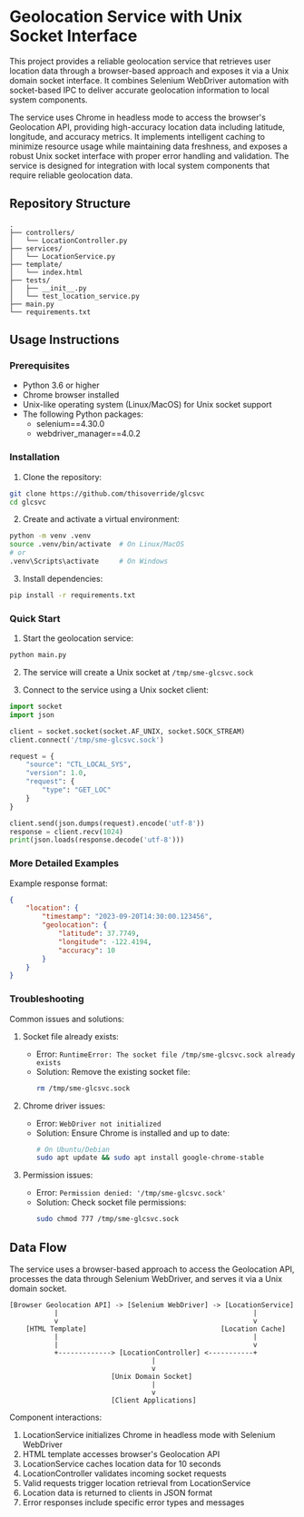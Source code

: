 # Geolocation Service with Unix Socket Interface

This project provides a reliable geolocation service that retrieves user location data through a browser-based approach and exposes it via a Unix domain socket interface. It combines Selenium WebDriver automation with socket-based IPC to deliver accurate geolocation information to local system components.

The service uses Chrome in headless mode to access the browser's Geolocation API, providing high-accuracy location data including latitude, longitude, and accuracy metrics. It implements intelligent caching to minimize resource usage while maintaining data freshness, and exposes a robust Unix socket interface with proper error handling and validation. The service is designed for integration with local system components that require reliable geolocation data.

## Repository Structure
```
.
├── controllers/
│   └── LocationController.py
├── services/
│   └── LocationService.py
├── template/
│   └── index.html
├── tests/
│   ├── __init__.py
│   └── test_location_service.py
├── main.py
└── requirements.txt
```

## Usage Instructions
### Prerequisites
- Python 3.6 or higher
- Chrome browser installed
- Unix-like operating system (Linux/MacOS) for Unix socket support
- The following Python packages:
  - selenium==4.30.0
  - webdriver_manager==4.0.2

### Installation
1. Clone the repository:
```bash
git clone https://github.com/thisoverride/glcsvc
cd glcsvc
```

2. Create and activate a virtual environment:
```bash
python -m venv .venv
source .venv/bin/activate  # On Linux/MacOS
# or
.venv\Scripts\activate     # On Windows
```

3. Install dependencies:
```bash
pip install -r requirements.txt
```

### Quick Start
1. Start the geolocation service:
```bash
python main.py
```

2. The service will create a Unix socket at `/tmp/sme-glcsvc.sock`

3. Connect to the service using a Unix socket client:
```python
import socket
import json

client = socket.socket(socket.AF_UNIX, socket.SOCK_STREAM)
client.connect('/tmp/sme-glcsvc.sock')

request = {
    "source": "CTL_LOCAL_SYS",
    "version": 1.0,
    "request": {
        "type": "GET_LOC"
    }
}

client.send(json.dumps(request).encode('utf-8'))
response = client.recv(1024)
print(json.loads(response.decode('utf-8')))
```

### More Detailed Examples
Example response format:
```json
{
    "location": {
        "timestamp": "2023-09-20T14:30:00.123456",
        "geolocation": {
            "latitude": 37.7749,
            "longitude": -122.4194,
            "accuracy": 10
        }
    }
}
```

### Troubleshooting
Common issues and solutions:

1. Socket file already exists:
   - Error: `RuntimeError: The socket file /tmp/sme-glcsvc.sock already exists`
   - Solution: Remove the existing socket file:
     ```bash
     rm /tmp/sme-glcsvc.sock
     ```

2. Chrome driver issues:
   - Error: `WebDriver not initialized`
   - Solution: Ensure Chrome is installed and up to date:
     ```bash
     # On Ubuntu/Debian
     sudo apt update && sudo apt install google-chrome-stable
     ```

3. Permission issues:
   - Error: `Permission denied: '/tmp/sme-glcsvc.sock'`
   - Solution: Check socket file permissions:
     ```bash
     sudo chmod 777 /tmp/sme-glcsvc.sock
     ```

## Data Flow
The service uses a browser-based approach to access the Geolocation API, processes the data through Selenium WebDriver, and serves it via a Unix domain socket.

```ascii
[Browser Geolocation API] -> [Selenium WebDriver] -> [LocationService]
           |                                                |
           v                                                v
    [HTML Template]                                 [Location Cache]
           |                                                |
           |                                                v
           +-------------> [LocationController] <-----------+
                                   |
                                   v
                         [Unix Domain Socket]
                                   |
                                   v
                         [Client Applications]
```

Component interactions:
1. LocationService initializes Chrome in headless mode with Selenium WebDriver
2. HTML template accesses browser's Geolocation API
3. LocationService caches location data for 10 seconds
4. LocationController validates incoming socket requests
5. Valid requests trigger location retrieval from LocationService
6. Location data is returned to clients in JSON format
7. Error responses include specific error types and messages
